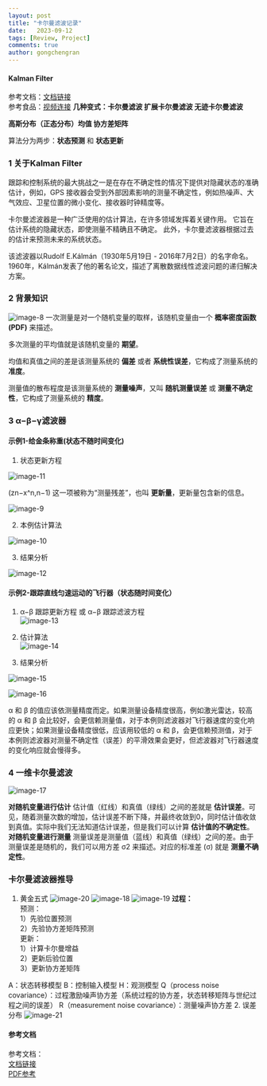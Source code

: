 ```yaml
---
layout: post
title: "卡尔曼滤波记录"
date:   2023-09-12
tags: [Review, Project]
comments: true
author: gongchengran
---
```


#### Kalman Filter
参考文档：[文档链接](https://www.kalmanfilter.net/default.aspx)  
参考食品：[视频连接](https://www.bilibili.com/video/BV1PT411b7e9/?spm_id_from=333.999.0.0)
**几种变式：卡尔曼滤波 扩展卡尔曼滤波 无迹卡尔曼滤波**  

**高斯分布（正态分布）均值 协方差矩阵**   

算法分为两步：**状态预测** 和 **状态更新**

### 1 关于Kalman Filter  

跟踪和控制系统的最大挑战之一是在存在不确定性的情况下提供对隐藏状态的准确估计，例如，GPS 接收器会受到外部因素影响的测量不确定性，例如热噪声、大气效应、卫星位置的微小变化、接收器时钟精度等。

卡尔曼滤波器是一种广泛使用的估计算法，在许多领域发挥着关键作用。 它旨在估计系统的隐藏状态，即使测量不精确且不确定。 此外，卡尔曼滤波器根据过去的估计来预测未来的系统状态。

该滤波器以Rudolf E.Kálmán（1930年5月19日 - 2016年7月2日）的名字命名。1960年，Kálmán发表了他的著名论文，描述了离散数据线性滤波问题的递归解决方案。

### 2 背景知识
![image-8](../images/kf/image-8.png)
 一次测量是对一个随机变量的取样，该随机变量由一个 **概率密度函数(PDF)** 来描述。

多次测量的平均值就是该随机变量的 **期望**。

均值和真值之间的差是该测量系统的 **偏差** 或者 **系统性误差**，它构成了测量系统的 **准度**。

测量值的散布程度是该测量系统的 **测量噪声**，又叫 **随机测量误差** 或 **测量不确定性**，它构成了测量系统的 **精度**。 

### 3 α−β−γ滤波器
#### 示例1-给金条称重(状态不随时间变化)

1. 状态更新方程    

![image-11](../images/kf/image-11.png) 

(zn−x^n,n−1) 这一项被称为“测量残差”，也叫 **更新量**，更新量包含新的信息。

![image-9](../images/kf/image-9.png)  

2. 本例估计算法 

![image-10](../images/kf/image-10.png)  

3. 结果分析

![image-12](../images/kf/image-12.png)

#### 示例2-跟踪直线匀速运动的飞行器（状态随时间变化）

1. α−β 跟踪更新方程 或 α−β 跟踪滤波方程   
![image-13](../images/kf/image-13.png)

2. 估计算法   
![image-14](../images/kf/image-14.png)

3. 结果分析  

![image-15](../images/kf/image-15.png)

![image-16](../images/kf/image-16.png)

α 和 β 的值应该依测量精度而定。如果测量设备精度很高，例如激光雷达，较高的 α 和 β 会比较好，会更信赖测量值，对于本例则滤波器对飞行器速度的变化响应更快；如果测量设备精度很低，应该用较低的 α 和 β，会更信赖预测值，对于本例则滤波器对测量不确定性（误差）的平滑效果会更好，但滤波器对飞行器速度的变化响应就会慢得多。   

### 4 一维卡尔曼滤波

![image-17](../images/kf/image-17.png)

**对随机变量进行估计**
估计值（红线）和真值（绿线）之间的差就是 **估计误差**。可见，随着测量次数的增加，估计误差不断下降，并最终收敛到0，同时估计值收敛到真值。实际中我们无法知道估计误差，但是我们可以计算 **估计值的不确定性**。   
**对随机变量进行测量**
测量误差是测量值（蓝线）和真值（绿线）之间的差。由于测量误差是随机的，我们可以用方差 σ2 来描述。对应的标准差 (σ) 就是 **测量不确定性**。 

### 卡尔曼滤波器推导
1. 黄金五式
![image-20](../images/kf/image-20.png)
![image-18](../images/kf/image-18.png)
![image-19](../images/kf/image-19.png)
**过程：**  
预测：  
1）先验位置预测  
2）先验协方差矩阵预测      
更新：   
1）计算卡尔曼增益   
2）更新后验位置     
3）更新协方差矩阵   



A：状态转移模型
B：控制输入模型
H：观测模型
Q（process noise covariance）：过程激励噪声协方差（系统过程的协方差，状态转移矩阵与世纪过程之间的误差）
R（measurement noise covariance）：测量噪声协方差
2. 误差分布
![image-21](../images/kf/image-21.png)

#### 参考文档
参考文档：  
[文档链接](https://www.kalmanfilter.net/default.aspx)    
[PDF参考](https://www.cs.unc.edu/~welch/media/pdf/kalman_intro.pdf)
